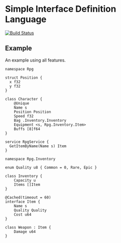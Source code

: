 # Simple Interface Definition Language
[![Build Status](https://travis-ci.org/paidgeek/sidl.svg?branch=master)](https://travis-ci.org/paidgeek/sidl)

## Example
An example using all features.
```
namespace Rpg

struct Position {
  x f32
  y f32
}

class Character {
	@Unique
	Name s
	Position Position
	Speed f32
	Bag .Inventory.Inventory
	Equipment <s, Rpg.Inventory.Item>
	Buffs [8]f64
}

service RpgService {
  GetItemByName(Name s) Item
}

namespace Rpg.Inventory

enum Quality u8 { Common = 0, Rare, Epic }

class Inventory {
	Capacity u
	Items []Item
}

@Cached(timeout = 60)
interface Item {
	Name s
	Quality Quality
	Cost u64
}

class Weapon : Item {
	Damage u64
}

```
